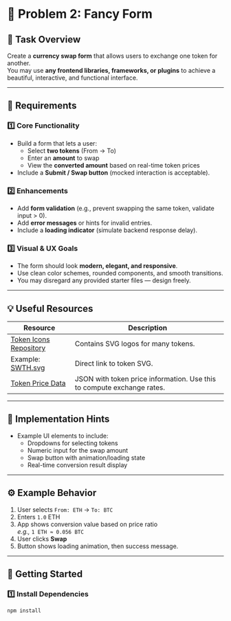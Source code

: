# 💱 Problem 2: Fancy Form

## 📝 Task Overview

Create a **currency swap form** that allows users to exchange one token for another.  
You may use **any frontend libraries, frameworks, or plugins** to achieve a beautiful, interactive, and functional interface.

---

## 🎯 Requirements

### 1️⃣ Core Functionality

-   Build a form that lets a user:
    -   Select **two tokens** (From → To)
    -   Enter an **amount** to swap
    -   View the **converted amount** based on real-time token prices
-   Include a **Submit / Swap button** (mocked interaction is acceptable).

### 2️⃣ Enhancements

-   Add **form validation** (e.g., prevent swapping the same token, validate input > 0).
-   Add **error messages** or hints for invalid entries.
-   Include a **loading indicator** (simulate backend response delay).

### 3️⃣ Visual & UX Goals

-   The form should look **modern, elegant, and responsive**.
-   Use clean color schemes, rounded components, and smooth transitions.
-   You may disregard any provided starter files — design freely.

---

## 💡 Useful Resources

| Resource                                                                                         | Description                                                            |
| ------------------------------------------------------------------------------------------------ | ---------------------------------------------------------------------- |
| [Token Icons Repository](https://github.com/Switcheo/token-icons/tree/main/tokens)               | Contains SVG logos for many tokens.                                    |
| Example: [SWTH.svg](https://raw.githubusercontent.com/Switcheo/token-icons/main/tokens/SWTH.svg) | Direct link to token SVG.                                              |
| [Token Price Data](https://interview.switcheo.com/prices.json)                                   | JSON with token price information. Use this to compute exchange rates. |

---

## 🧠 Implementation Hints

-   Example UI elements to include:
    -   Dropdowns for selecting tokens
    -   Numeric input for the swap amount
    -   Swap button with animation/loading state
    -   Real-time conversion result display

---

## ⚙️ Example Behavior

1. User selects `From: ETH` → `To: BTC`
2. Enters `1.0` ETH
3. App shows conversion value based on price ratio  
   _e.g.,_ `1 ETH ≈ 0.056 BTC`
4. User clicks **Swap**
5. Button shows loading animation, then success message.

---

## 🚀 Getting Started

### 1️⃣ Install Dependencies

```bash
npm install
```
